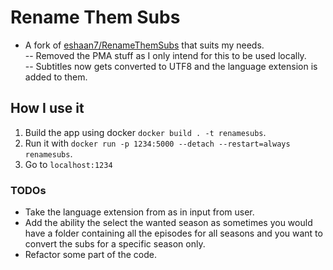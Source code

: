 # Rename Them Subs

- A fork of [eshaan7/RenameThemSubs](https://github.com/eshaan7/RenameThemSubs) that suits my needs.  
-- Removed the PMA stuff as I only intend for this to be used locally.  
-- Subtitles now gets converted to UTF8 and the language extension is added to them.  
 
## How I use it

1. Build the app using docker `docker build . -t renamesubs`.
2. Run it with `docker run -p 1234:5000 --detach --restart=always renamesubs`.
3. Go to `localhost:1234`

### TODOs
- Take the language extension from as in input from user.
- Add the ability the select the wanted season as sometimes you would have a folder containing all the episodes for all seasons and you want to convert the subs for a specific season only.
- Refactor some part of the code.